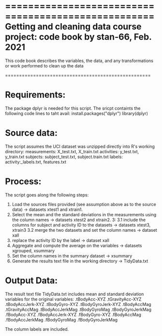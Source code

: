 ====================================================
Getting and cleaning data course project: code book
by stan-66, Feb. 2021
====================================================

This code book describes the variables, the data, and any transformations or work performed to clean up the data

====================================================

Requirements:
=============
The package dplyr is needed for this script. The sricpt containts the following code lines to taht avail:
install.packages("dplyr")
library(dplyr)

Source data:
============
The script assumes the UCI dataset was unzipped directly into R's working directory:
measurements: X_test.txt, X_train.txt
activities: y_test.txt, y_train.txt
subjects: subject_test.txt, subject.train.txt
labels: activity:_labels.txt, features.txt

Process:
========
The script goes along the following steps:
1. Load the sources files provided (see assumption above as to the source data) -> datasets xtest1 and xtrain1.
2. Select the mean and the standard deviations in the measurements using the column names -> datasets xtest2 and xtrain2.
3:
3.1 include the columns for subject and activity ID to the datasets -> datasets xtest3, xtrain3
3.2 merge the two datasets and set the column names -> dataset xall
4. replace the activity ID by the label -> dataset xall
5. Aggregate and compute the average on the variables -> datasets xgrouped, xsummary
6. Set the column names in the summary dataset -> xsummary
7. Generate the results text file in the working directory -> TidyData.txt


Output Data:
============
The result text file TidyData.txt includes mean and standard deviation variables for the original variables:
.tBodyAcc-XYZ
.tGravityAcc-XYZ
.tBodyAccJerk-XYZ
.tBodyGyro-XYZ
.tBodyGyroJerk-XYZ
.tBodyAccMag
.tGravityAccMag
.tBodyAccJerkMag
.tBodyGyroMag
.tBodyGyroJerkMag
.fBodyAcc-XYZ
.fBodyAccJerk-XYZ
.fBodyGyro-XYZ
.fBodyAccMag
.fBodyAccJerkMag
.fBodyGyroMag
.fBodyGyroJerkMag

The column labels are included.